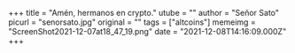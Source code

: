 +++
title = "Amén, hermanos en crypto."
utube = ""
author = "Señor Sato"
picurl = "senorsato.jpg"
original = ""
tags = ["altcoins"]
memeimg = "ScreenShot2021-12-07at18_47_19.png"
date = "2021-12-08T14:16:09.000Z"
+++